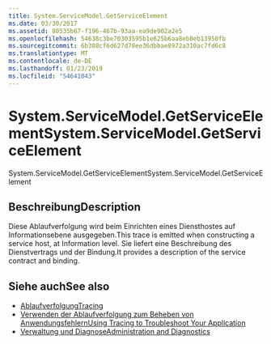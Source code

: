 ```yaml
---
title: System.ServiceModel.GetServiceElement
ms.date: 03/30/2017
ms.assetid: 80535b67-f196-467b-93aa-ea9de902a2e5
ms.openlocfilehash: 54638c3be70303595b1e625b6aa8eb8eb13950fb
ms.sourcegitcommit: 6b308cf6d627d78ee36dbbae8972a310ac7fd6c8
ms.translationtype: MT
ms.contentlocale: de-DE
ms.lasthandoff: 01/23/2019
ms.locfileid: "54641043"
---
```

# <a name="systemservicemodelgetserviceelement"></a><span data-ttu-id="9d175-102">System.ServiceModel.GetServiceElement</span><span class="sxs-lookup"><span data-stu-id="9d175-102">System.ServiceModel.GetServiceElement</span></span>
<span data-ttu-id="9d175-103">System.ServiceModel.GetServiceElement</span><span class="sxs-lookup"><span data-stu-id="9d175-103">System.ServiceModel.GetServiceElement</span></span>  
  
## <a name="description"></a><span data-ttu-id="9d175-104">Beschreibung</span><span class="sxs-lookup"><span data-stu-id="9d175-104">Description</span></span>  
 <span data-ttu-id="9d175-105">Diese Ablaufverfolgung wird beim Einrichten eines Diensthostes auf Informationsebene ausgegeben.</span><span class="sxs-lookup"><span data-stu-id="9d175-105">This trace is emitted when constructing a service host, at Information level.</span></span> <span data-ttu-id="9d175-106">Sie liefert eine Beschreibung des Dienstvertrags und der Bindung.</span><span class="sxs-lookup"><span data-stu-id="9d175-106">It provides a description of the service contract and binding.</span></span>  
  
## <a name="see-also"></a><span data-ttu-id="9d175-107">Siehe auch</span><span class="sxs-lookup"><span data-stu-id="9d175-107">See also</span></span>
- [<span data-ttu-id="9d175-108">Ablaufverfolgung</span><span class="sxs-lookup"><span data-stu-id="9d175-108">Tracing</span></span>](../../../../../docs/framework/wcf/diagnostics/tracing/index.md)
- [<span data-ttu-id="9d175-109">Verwenden der Ablaufverfolgung zum Beheben von Anwendungsfehlern</span><span class="sxs-lookup"><span data-stu-id="9d175-109">Using Tracing to Troubleshoot Your Application</span></span>](../../../../../docs/framework/wcf/diagnostics/tracing/using-tracing-to-troubleshoot-your-application.md)
- [<span data-ttu-id="9d175-110">Verwaltung und Diagnose</span><span class="sxs-lookup"><span data-stu-id="9d175-110">Administration and Diagnostics</span></span>](../../../../../docs/framework/wcf/diagnostics/index.md)
